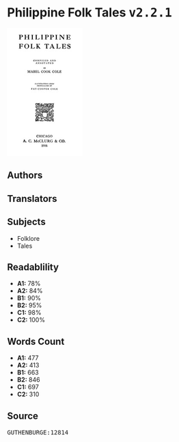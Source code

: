 # Philippine Folk Tales <kbd>v2.2.1</kbd>

![](./cover.medium.jpg "")

## Authors



## Translators



## Subjects


 - Folklore
 - Tales

## Readablility


 - **A1:** 78%
 - **A2:** 84%
 - **B1:** 90%
 - **B2:** 95%
 - **C1:** 98%
 - **C2:** 100%

## Words Count


 - **A1:** 477
 - **A2:** 413
 - **B1:** 663
 - **B2:** 846
 - **C1:** 697
 - **C2:** 310

## Source


<kbd>GUTHENBURGE:12814</kbd>
